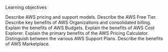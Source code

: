 Learning objectives

Describe AWS pricing and support models.
Describe the AWS Free Tier.
Describe key benefits of AWS Organizations and consolidated billing.
Explain the benefits of AWS Budgets.
Explain the benefits of AWS Cost Explorer.
Explain the primary benefits of the AWS Pricing Calculator.
Distinguish between the various AWS Support Plans.
Describe the benefits of AWS Marketplace.